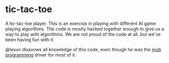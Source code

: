 # tic-tac-toe

A tic-tac-toe player.  This is an exercise in playing with different AI game playing algorithms.  The code is mostly hacked together enough to give us a way to play with algorithms.  We are not proud of the code at all, but we've been having fun with it.

@lexun disavows all knowledge of this code, even though he was the [mob programming](http://mobprogramming.org/) driver for most of it.
